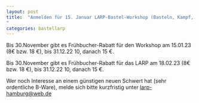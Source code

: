 ```yaml
---
layout: post
title:  "Anmelden für 15. Januar LARP-Bastel-Workshop (Basteln, Kampf, Waffenpflege) und 18. Februar LARP – jetzt noch Frühbucher-Rabatt nutzen
"
categories: bastellarp
---
```

Bis 30.November gibt es Frühbucher-Rabatt für den Workshop am 15.01.23 (8€ bzw. 18 €), bis 31.12.22 10, danach 15 €.

Bis 30.November gibt es Frühbucher-Rabatt für das LARP am 18.02.23 (8€ bzw. 18 €), bis 31.12.22 10, danach 15 €.

Wer noch Interesse an einem günstigen neuen Schwert hat (sehr ordentliche B-Ware), melde sich bitte kurzfristig unter <larp-hamburg@web.de>

